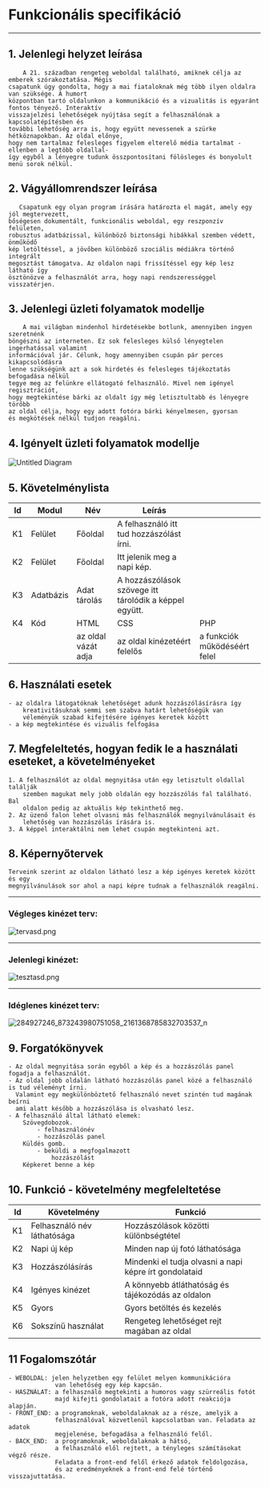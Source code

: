 # Funkcionális specifikáció
___
## 1. Jelenlegi helyzet leírása
        A 21. században rengeteg weboldal található, amiknek célja az emberek szórakoztatása. Mégis
    csapatunk úgy gondolta, hogy a mai fiataloknak még több ilyen oldalra van szüksége. A humort
    központban tartó oldalunkon a kommunikáció és a vizualitás is egyaránt fontos tényező. Interaktív
    visszajelzési lehetőségek nyújtása segít a felhasználónak a kapcsolatépítésben és 
    további lehetőség arra is, hogy együtt nevessenek a szürke hétköznapokban. Az oldal előnye,
    hogy nem tartalmaz felesleges figyelem elterelő média tartalmat -ellenben a legtöbb oldallal-
    így egyből a lényegre tudunk összpontosítani fölösleges és bonyolult menü sorok nélkül.


## 2. Vágyállomrendszer leírása
       Csapatunk egy olyan program írására határozta el magát, amely egy jól megtervezett,
    bőségesen dokumentált, funkcionális weboldal, egy reszponzív felületen,
    robusztus adatbázissal, különböző biztonsági hibákkal szemben védett, önműködő
    kép letöltéssel, a jövőben különböző szociális médiákra történő integrált
    megosztást támogatva. Az oldalon napi frissítéssel egy kép lesz látható így
    ösztönözve a felhasználót arra, hogy napi rendszerességgel visszatérjen.


## 3. Jelenlegi üzleti folyamatok modellje
        A mai világban mindenhol hirdetésekbe botlunk, amennyiben ingyen szeretnénk
    böngészni az interneten. Ez sok felesleges külső lényegtelen ingerhatással valamint
    információval jár. Célunk, hogy amennyiben csupán pár perces kikapcsolódásra
    lenne szükségünk azt a sok hirdetés és felesleges tájékoztatás befogadása nélkül
    tegye meg az felünkre ellátogató felhasználó. Mivel nem igényel regisztrációt,
    hogy megtekintése bárki az oldalt így még letisztultabb és lényegre törőbb
    az oldal célja, hogy egy adott fotóra bárki kényelmesen, gyorsan
    és megkötések nélkül tudjon reagálni.


## 4. Igényelt üzleti folyamatok modellje

![Untitled Diagram](https://github.com/rokobata510/space/blob/main/pics/Untitled%20Diagram.jpg?raw=true)
  
  
## 5. Követelménylista
| Id | Modul | Név | Leírás |    |
| :---: | --- | --- | --- | --- |
| K1 | Felület | Főoldal | A felhasználó itt tud hozzászólást írni. | |
| K2 | Felület | Főoldal | Itt jelenik meg a napi kép. |                                         |
| K3 | Adatbázis | Adat tárolás | A hozzászólások szövege itt tárolódik a képpel együtt. |       |
| K4 | Kód  | HTML                |  CSS                         |  PHP                          |
|    |     | az oldal vázát adja | az oldal kinézetéért felelős | a funkciók működéséért felel  |


## 6. Használati esetek
    - az oldalra látogatóknak lehetőséget adunk hozzászólásírásra így
        kreativitásuknak semmi sem szabva határt lehetőségük van
        véleményük szabad kifejtésére igényes keretek között
    - a kép megtekintése és vizuális felfogása


## 7. Megfeleltetés, hogyan fedik le a használati eseteket, a követelményeket
    1. A felhasználót az oldal megnyitása után egy letisztult oldallal találják
        szemben magukat mely jobb oldalán egy hozzászólás fal található. Bal
        oldalon pedig az aktuális kép tekinthető meg.
    2. Az üzenő falon lehet olvasni más felhasználók megnyilvánulásait és
        lehetőség van hozzászólás írására is.
    3. A képpel interaktálni nem lehet csupán megtekinteni azt.
    
    
## 8. Képernyőtervek
    Terveink szerint az oldalon látható lesz a kép igényes keretek között és egy
    megnyilvánulások sor ahol a napi képre tudnak a felhasználók reagálni.
   __________
   ### Végleges kinézet terv:
   
   ![tervasd.png](https://github.com/rokobata510/space/blob/main/pics/tervasd.png)
   
   __________
   ### Jelenlegi kinézet:
   
   ![tesztasd.png](https://github.com/rokobata510/space/blob/main/pics/tesztasd.png)
   
   __________
   ### Idéglenes kinézet terv:
   
  ![284927246_873243980751058_2161368785832703537_n](https://github.com/rokobata510/space/blob/main/pics/284927246_873243980751058_2161368785832703537_n.png?raw=true)



## 9. Forgatókönyvek
    - Az oldal megnyitása során egyből a kép és a hozzászólás panel fogadja a felhasználót. 
    - Az oldal jobb oldalán látható hozzászólás panel közé a felhasználó is tud véleményt írni.
      Valamint egy megkülönböztető felhasználó nevet szintén tud magának beírni
      ami alatt később a hozzászólása is olvasható lesz.
    - A felhasználó által látható elemek:
        Szövegdobozok.
            - felhasználónév
            - hozzászólás panel
        Küldés gomb.
            - beküldi a megfogalmazott
                hozzászólást
        Képkeret benne a kép


## 10. Funkció - követelmény megfeleltetése
  | Id | Követelmény | Funkció |
  | :---: | --- | --- |
  | K1 | Felhasználó név láthatósága | Hozzászólások közötti különbségtétel |
  | K2 | Napi új kép | Minden nap új fotó láthatósága |
  | K3 | Hozzászólásírás | Mindenki el tudja olvasni a napi képre írt gondolataid |
  | K4 | Igényes kinézet | A könnyebb átláthatóság és tájékozódás az oldalon |
  | K5 | Gyors | Gyors betöltés és kezelés |
  | K6 | Sokszínű használat | Rengeteg lehetőséget rejt magában az oldal |


## 11 Fogalomszótár
    - WEBOLDAL: jelen helyzetben egy felület melyen kommunikációra
                 van lehetőség egy kép kapcsán.
    - HASZNÁLAT: a felhasználó megtekinti a humoros vagy szürreális fotót
                 majd kifejti gondolatait a fotóra adott reakciója alapján.
    - FRONT_END: a programoknak, weboldalaknak az a része, amelyik a
                 felhasználóval közvetlenül kapcsolatban van. Feladata az adatok
                 megjelenése, befogadása a felhasználó felől.
    - BACK_END:  a programoknak, weboldalaknak a hátsó,
                 a felhasználó elől rejtett, a tényleges számításokat végző része.
                 Feladata a front‑end felől érkező adatok feldolgozása,
                 és az eredményeknek a front‑end felé történő visszajuttatása.
